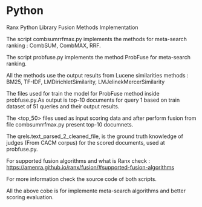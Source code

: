 # Python
Ranx Python Library Fusion Methods Implementation

The script combsumrrfmax.py implements the methods for meta-search ranking : CombSUM, CombMAX, RRF.

The script probfuse.py implements the method ProbFuse for meta-search ranking.

All the methods use the output results from Lucene similarities methods : BM25, TF-IDF, LMDirichletSimilarity, LMJelinekMercerSimilarity

The <cleaned> files used for train the model for ProbFuse method inside probfuse.py.As output is top-10 documents for query 1 
based on train dataset of 51 queries and their output results. 

The <top_50> files used as input scoring data and after perform fusion from file combsumrrfmax.py present top-10 documnets.

The qrels.text_parsed_2_cleaned_file, is the ground truth knowledge of judges (From CACM corpus) for the scored documents, used at probfuse.py.

For supported fusion algorithms and what is Ranx check : https://amenra.github.io/ranx/fusion/#supported-fusion-algorithms

For more information check the source code of both scripts.

All the above cobe is for implemente meta-search algorithms and better scoring evaluation.
